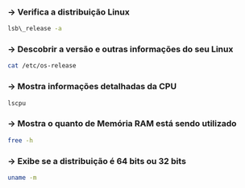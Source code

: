 ### → **Verifica a distribuição Linux**
```bash 
lsb\_release -a 
```

### → **Descobrir a versão e outras informações do seu Linux**
```bash 
cat /etc/os-release
```

### → **Mostra informações detalhadas da CPU**
```bash 
lscpu
```

### → **Mostra o quanto de Memória RAM está sendo utilizado**
```bash 
free -h
```

### → **Exibe se a distribuição é 64 bits ou 32 bits**
```bash 
uname -m
```
